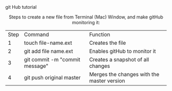 <html>
    <head>git Hub tutorial<head>
    <body>
        <p align="center">
        Steps to create a new file from Terminal (Mac) Window, and make gitHub monitoring it: 
        </p>
        <table>
            <tr>
                <td> Step</td>
                <td>Command</td>
                <td>Function</td>
            </tr>
            <tr>
                <td>1</td>
                <td>touch file-name.ext</td>
                <td>Creates the file</td>
            </tr>
            <tr>
                <td>2</td>
                <td>git add file name.ext</td>
                <td>Enables gitHub to monitor it</td>
            </tr>
            <tr>
                <td>3</td>
                <td>git commit -m "commit message"</td>
                <td>Creates a snapshot of all changes</td>
            </tr>
            <tr>
                <td>4</td>
                <td>git push original master</td>
                <td>Merges the changes with the master version</td>
            </tr>
        </table>
    </body>
</html>
